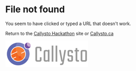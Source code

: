 # File not found

You seem to have clicked or typed a URL that doesn't work.

Return to the [Callysto Hackathon](index.md) site or [Callysto.ca](https://www.callysto.ca)

[![Callysto Logo](Callysto-Logo_Hor_Colour-260x82.png)](https://www.callysto.ca)
